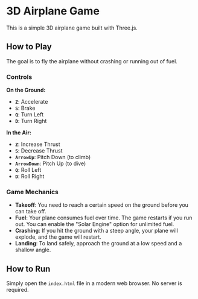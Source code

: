 # 3D Airplane Game

This is a simple 3D airplane game built with Three.js.

## How to Play

The goal is to fly the airplane without crashing or running out of fuel.

### Controls

**On the Ground:**

*   **`Z`**: Accelerate
*   **`S`**: Brake
*   **`Q`**: Turn Left
*   **`D`**: Turn Right

**In the Air:**

*   **`Z`**: Increase Thrust
*   **`S`**: Decrease Thrust
*   **`ArrowUp`**: Pitch Down (to climb)
*   **`ArrowDown`**: Pitch Up (to dive)
*   **`Q`**: Roll Left
*   **`D`**: Roll Right

### Game Mechanics

*   **Takeoff**: You need to reach a certain speed on the ground before you can take off.
*   **Fuel**: Your plane consumes fuel over time. The game restarts if you run out. You can enable the "Solar Engine" option for unlimited fuel.
*   **Crashing**: If you hit the ground with a steep angle, your plane will explode, and the game will restart.
*   **Landing**: To land safely, approach the ground at a low speed and a shallow angle.

## How to Run

Simply open the `index.html` file in a modern web browser. No server is required.